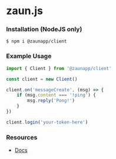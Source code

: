 # zaun.js

### Installation (NodeJS only)
```
$ npm i @zaunapp/client
```

### Example Usage
```ts
import { Client } from '@zaunapp/client'

const client = new Client()

client.on('messageCreate', (msg) => {
    if (msg.content === '!ping') {
        msg.reply('Pong!')
    }
})

client.login('your-token-here')
```


### Resources
- [Docs](https://docs.zaun.chat/zaun.js)
